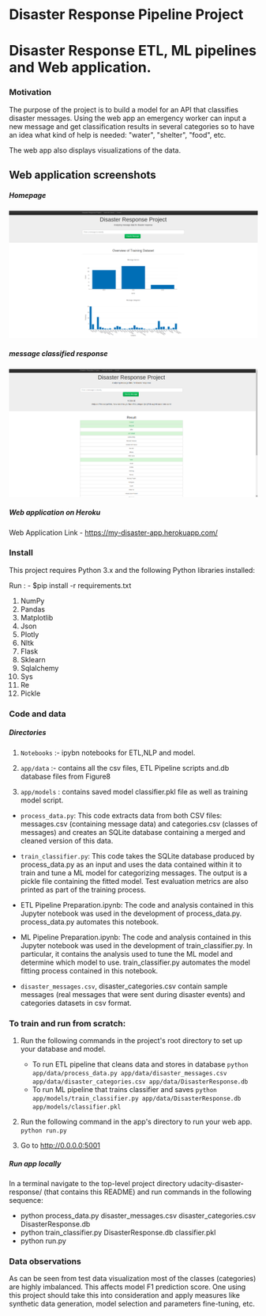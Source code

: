 # Disaster Response Pipeline Project


# Disaster Response ETL, ML pipelines and Web application.

### Motivation
The purpose of the project is to build a model for an API that classifies disaster messages.
Using the web app an emergency worker can input a new message and get classification results in several categories so to have an idea what kind of help is needed: "water", "shelter", "food", etc.  

The web app also displays visualizations of the data.

## Web application screenshots

##### Homepage

![file3](https://github.com/aditya-167/NLP-Disaster-Response-Application/blob/master/Screenshots/homepage.png)

##### message classified response

![file3](https://github.com/aditya-167/NLP-Disaster-Response-Application/blob/master/Screenshots/query.png)



##### Web application on Heroku
Web Application Link - https://my-disaster-app.herokuapp.com/


### Install
This project requires Python 3.x and the following Python libraries installed:

Run : - $pip install -r requirements.txt 

1. NumPy
2. Pandas
3. Matplotlib
4. Json
5. Plotly
6. Nltk
7. Flask
8. Sklearn
9. Sqlalchemy
10. Sys
11. Re
12. Pickle


### Code and data

##### Directories

1. `Notebooks` :- ipybn notebooks for ETL,NLP and model.

2. `app/data` :- contains all the csv files, ETL Pipeline scripts and.db database files from Figure8 

3. `app/models` : contains saved model classifier.pkl file as well as training model script.

-  `process_data.py`: This code extracts data from both CSV files: messages.csv (containing message data) and categories.csv (classes of messages) and creates an SQLite database containing a merged and cleaned version of this data.

-  `train_classifier.py`: This code takes the SQLite database produced by process_data.py as an input and uses the data contained within it to train and tune a ML model for categorizing messages. The output is a pickle file containing the fitted model. Test evaluation metrics are also printed as part of the training process.

-  ETL Pipeline Preparation.ipynb: The code and analysis contained in this Jupyter notebook was used in the development of process_data.py. process_data.py  automates this notebook.

-  ML Pipeline Preparation.ipynb: The code and analysis contained in this Jupyter notebook was used in the development of train_classifier.py. In particular, it contains the analysis used to tune the ML model and determine which model to use. train_classifier.py automates the model fitting process contained in this notebook.

-  `disaster_messages.csv`, disaster_categories.csv contain sample messages (real messages that were sent during disaster events) and categories datasets in csv format.


### To train and run from scratch:


1. Run the following commands in the project's root directory to set up your database and model.


    - To run ETL pipeline that cleans data and stores in database
        `python app/data/process_data.py app/data/disaster_messages.csv app/data/disaster_categories.csv app/data/DisasterResponse.db`
    - To run ML pipeline that trains classifier and saves
        `python app/models/train_classifier.py app/data/DisasterResponse.db app/models/classifier.pkl`

2. Run the following command in the app's directory to run your web app.
    `python run.py`

3. Go to http://0.0.0.0:5001


##### Run app locally
In a terminal navigate to the top-level project directory udacity-disaster-response/ (that contains this README) and run commands in the following sequence:

-  python process_data.py disaster_messages.csv disaster_categories.csv DisasterResponse.db  
-  python train_classifier.py DisasterResponse.db classifier.pkl
-  python run.py


### Data observations
As can be seen from test data visualization most of the classes (categories) are highly imbalanced. This affects model F1 prediction score. One using this project should take this into consideration and apply measures like synthetic data generation, model selection and parameters fine-tuning, etc.     



